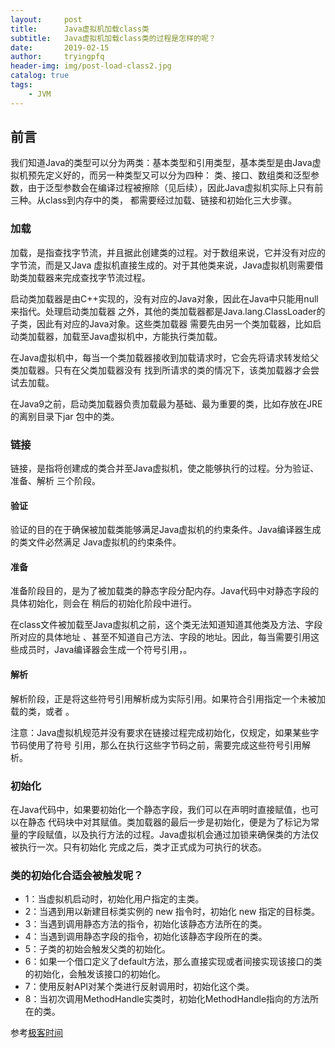 ```yaml
---
layout:     post
title:      Java虚拟机加载class类
subtitle:   Java虚拟机加载class类的过程是怎样的呢？
date:       2019-02-15
author:     tryingpfq
header-img: img/post-load-class2.jpg
catalog: true
tags:
    - JVM
---
```


## 前言
我们知道Java的类型可以分为两类：基本类型和引用类型，基本类型是由Java虚拟机预先定义好的，而另一种类型又可以分为四种：
类、接口、数组类和泛型参数，由于泛型参数会在编译过程被擦除（见后续），因此Java虚拟机实际上只有前三种。从class到内存中的类，
都需要经过加载、链接和初始化三大步骤。

### 加载
加载，是指查找字节流，并且据此创建类的过程。对于数组来说，它并没有对应的字节流，而是又Java
虚拟机直接生成的。对于其他类来说，Java虚拟机则需要借助类加载器来完成查找字节流过程。

启动类加载器是由C++实现的，没有对应的Java对象，因此在Java中只能用null来指代。处理启动类加载器
之外，其他的类加载器都是Java.lang.ClassLoader的子类，因此有对应的Java对象。这些类加载器
需要先由另一个类加载器，比如启动类加载器，加载至Java虚拟机中，方能执行类加载。

在Java虚拟机中，每当一个类加载器接收到加载请求时，它会先将请求转发给父类加载器。只有在父类加载器没有
找到所请求的类的情况下，该类加载器才会尝试去加载。

在Java9之前，启动类加载器负责加载最为基础、最为重要的类，比如存放在JRE的离别目录下jar
包中的类。

### 链接
链接，是指将创建成的类合并至Java虚拟机，使之能够执行的过程。分为验证、准备、解析
三个阶段。

#### 验证
验证的目的在于确保被加载类能够满足Java虚拟机的约束条件。Java编译器生成的类文件必然满足
Java虚拟机的约束条件。

#### 准备
准备阶段目的，是为了被加载类的静态字段分配内存。Java代码中对静态字段的具体初始化，则会在
稍后的初始化阶段中进行。

在class文件被加载至Java虚拟机之前，这个类无法知道知道其他类及方法、字段所对应的具体地址
、甚至不知道自己方法、字段的地址。因此，每当需要引用这些成员时，Java编译器会生成一个符号引用，。


#### 解析
解析阶段，正是将这些符号引用解析成为实际引用。如果符合引用指定一个未被加载的类，或者
。

注意：Java虚拟机规范并没有要求在链接过程完成初始化，仅规定，如果某些字节码使用了符号
引用，那么在执行这些字节码之前，需要完成这些符号引用解析。

### 初始化
在Java代码中，如果要初始化一个静态字段，我们可以在声明时直接赋值，也可以在静态
代码块中对其赋值。类加载器的最后一步是初始化，便是为了标记为常量的字段赋值，以及执行<clinit>方法的过程。Java虚拟机会通过加锁来确保类的<clinit>方法仅被执行一次。只有初始化
完成之后，类才正式成为可执行的状态。


### 类的初始化合适会被触发呢？
 * 1：当虚拟机启动时，初始化用户指定的主类。
 * 2：当遇到用以新建目标类实例的 new 指令时，初始化 new 指定的目标类。
 * 3：当遇到调用静态方法的指令，初始化该静态方法所在的类。
 * 4：当遇到调用静态字段的指令，初始化该静态字段所在的类。
 * 5：子类的初始会触发父类的初始化。
 * 6：如果一个借口定义了default方法，那么直接实现或者间接实现该接口的类的初始化，会触发该接口的初始化。
 * 7：使用反射API对某个类进行反射调用时，初始化这个类。
 * 8：当初次调用MethodHandle实类时，初始化MethodHandle指向的方法所在的类。


参考[极客时间](https://time.geekbang.org/column/108)
